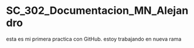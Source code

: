 # SC_302_Documentacion_MN_Alejandro
esta es mi primera practica con GitHub.
estoy trabajando en nueva rama